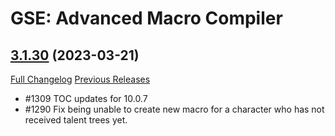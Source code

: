 # GSE: Advanced Macro Compiler

## [3.1.30](https://github.com/TimothyLuke/GSE-Advanced-Macro-Compiler/tree/3.1.30) (2023-03-21)
[Full Changelog](https://github.com/TimothyLuke/GSE-Advanced-Macro-Compiler/compare/3.1.29...3.1.30) [Previous Releases](https://github.com/TimothyLuke/GSE-Advanced-Macro-Compiler/releases)

- #1309 TOC updates for 10.0.7  
- #1290 Fix being unable to create new macro for a  character who has not received talent trees yet.  
